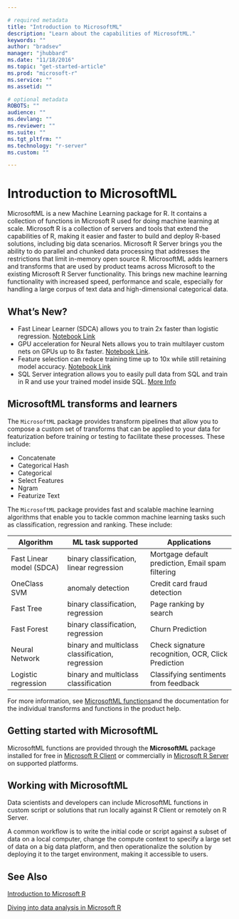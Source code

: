 ```yaml
---

# required metadata
title: "Introduction to MicrosoftML"
description: "Learn about the capabilities of MicrosoftML."
keywords: ""
author: "bradsev"
manager: "jhubbard"
ms.date: "11/18/2016"
ms.topic: "get-started-article"
ms.prod: "microsoft-r"
ms.service: ""
ms.assetid: ""

# optional metadata
ROBOTS: ""
audience: ""
ms.devlang: ""
ms.reviewer: ""
ms.suite: ""
ms.tgt_pltfrm: ""
ms.technology: "r-server"
ms.custom: ""

---
```


# Introduction to MicrosoftML

MicrosoftML is a new Machine Learning package for R. It contains a collection of functions in Microsoft R used for doing machine learning at scale. Microsoft R is a collection of servers and tools that extend the capabilities of R, making it easier and faster to build and deploy R-based solutions, including big data scenarios. Microsoft R Server brings you the ability to do parallel and chunked data processing that addresses the restrictions that limit in-memory open source R. MicrosoftML adds learners and transforms that are used by product teams across Microsoft to the existing Microsoft R Server functionality. This brings new machine learning functionality with increased speed, performance and scale, especially for handling a large corpus of text data and high-dimensional categorical data.  

## What’s New?

- Fast Linear Learner (SDCA) allows you to train 2x faster than logistic regression. [Notebook Link](http://notebookhost.redmond.corp.microsoft.com/notebooks/Tutorials%20and%20Samples/3.%20Samples/FastLinear_Twitter.ipynb)
- GPU acceleration for Neural Nets allows you to train multilayer custom nets on GPUs up to 8x faster. [Notebook Link](http://notebookhost.redmond.corp.microsoft.com/notebooks/Tutorials%20and%20Samples/2.%20Demos/MNIST_GPU.ipynb).
- Feature selection can reduce training time up to 10x while still retaining model accuracy. [Notebook Link](http://notebookhost.redmond.corp.microsoft.com/notebooks/Tutorials%20and%20Samples/2.%20Demos/FeatureSelection_Twitter.ipynb)
- SQL Server integration allows you to easily pull data from SQL and train in R and use your trained model inside SQL. [More Info]()

## MicrosoftML transforms and learners

The `MicrosoftML` package provides transform pipelines that allow you to compose a custom set of transforms that can be applied to your data for featurization before training or testing to facilitate these processes. These include:

- Concatenate
- Categorical Hash
- Categorical 
- Select Features
- Ngram
- Featurize Text

The `MicrosoftML` package provides fast and scalable machine learning algorithms that enable you to tackle common machine learning tasks such as classification, regression and ranking. These include:

Algorithm | ML task supported | Applications
--------- | ----------------- | ------------
Fast Linear model (SDCA) |  binary classification, linear regression | Mortgage default prediction, Email spam filtering
OneClass SVM | anomaly detection | Credit card fraud detection
Fast Tree | binary classification, regression | Page ranking by search
Fast Forest | binary classification, regression | Churn Prediction
Neural Network | binary and multiclass classification, regression | Check signature recognition, OCR, Click Prediction 
Logistic regression | binary and multiclass classification | Classifying sentiments from feedback

For more information, see [MicrosoftML functions](microsoftml/microsoftml-introduction.md)and the documentation for the individual transforms and functions in the product help.

## Getting started with MicrosoftML

MicrosoftML functions are provided through the **MicrosoftML** package installed for free in [Microsoft R Client](r-client.md) or commercially in [Microsoft R Server](rserver.md) on supported platforms. 


## Working with MicrosoftML

Data scientists and developers can include MicrosoftML functions in custom script or solutions that run locally against R Client or remotely on R Server. 

A common workflow is to write the initial code or script against a subset of data on a local computer, change the compute context to specify a large set of data on a big data platform, and then operationalize the solution by deploying it to the target environment, making it accessible to users.
 

## See Also

[Introduction to Microsoft R](microsoft-r-getting-started.md)

[Diving into data analysis in Microsoft R](data-analysis-in-microsoft-r.md)

